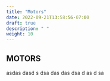 ```yaml
---
title: "Motors"
date: 2022-09-21T13:58:56-07:00
draft: true
description: " "
weight: 10
---
```


## MOTORS

asdas
dasd
s
dsa
das
das
dsa
d
as
d
sa
